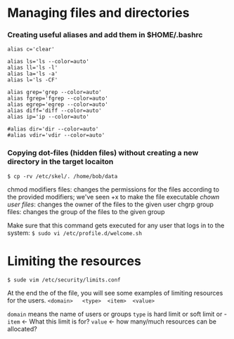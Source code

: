 # Managing files and directories
### Creating useful aliases and add them in $HOME/.bashrc
```
alias c='clear'

alias ls='ls --color=auto'
alias ll='ls -l'
alias la='ls -a'
alias l='ls -CF'

alias grep='grep --color=auto'
alias fgrep='fgrep --color=auto'
alias egrep='egrep --color=auto'
alias diff='diff --color=auto'
alias ip='ip --color=auto'

#alias dir='dir --color=auto'
#alias vdir='vdir --color=auto'

```


### Copying dot-files (hidden files) without creating a new directory in the target locaiton
`$ cp -rv /etc/skel/. /home/bob/data`


chmod modifiers files: changes the permissions for the files according to the provided modifiers; we've seen +x to make the file executable
*chown user files*: changes the owner of the files to the given user
chgrp group files: changes the group of the files to the given group


Make sure that this command gets executed for any user that logs in to the system:
`$ sudo vi /etc/profile.d/welcome.sh`


# Limiting the resources
`$ sude vim /etc/security/limits.conf`

At the end the of the file, you will see some examples of limiting resources for the users.
`<domain>   <type>  <item>  <value>`

`domain` means the name of users or groups
`type` is hard limit or soft limit or -
`item` <- What this limit is for?
`value` <- how many/much resources can be allocated?



